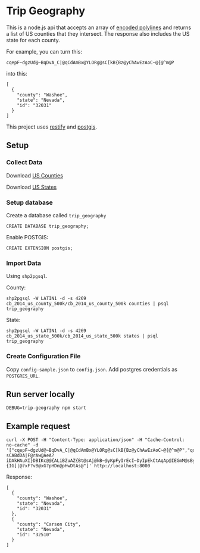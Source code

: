 # Trip Geography

This is a node.js api that accepts an array of [encoded polylines](https://developers.google.com/maps/documentation/utilities/polylinealgorithm) and returns a list of US counties that they intersect.  The response also includes the US state for each county.

For example, you can turn this:

    cqepF~dgzUd@~BqDvA_C|@qCdAmBx@YLORg@sC[kB{Bz@yChAwEzAoC~@{@^m@P

into this:

    [
      {
        "county": "Washoe",
        "state": "Nevada",
        "id": "32031"
      }
    ]

This project uses [restify](https://github.com/restify/node-restify) and [postgis](http://postgis.net/).

## Setup

### Collect Data
Download [US Counties](https://www.census.gov/geo/maps-data/data/cbf/cbf_counties.html)

Download [US States](https://www.census.gov/geo/maps-data/data/cbf/cbf_state.html)

### Setup database

Create a database called `trip_geography`

    CREATE DATABASE trip_geography;

Enable POSTGIS:

    CREATE EXTENSION postgis;

### Import Data

Using `shp2pgsql`.

County:

    shp2pgsql -W LATIN1 -d -s 4269 cb_2014_us_county_500k/cb_2014_us_county_500k counties | psql trip_geography

State:

    shp2pgsql -W LATIN1 -d -s 4269 cb_2014_us_state_500k/cb_2014_us_state_500k states | psql trip_geography

### Create Configuration File

Copy `config-sample.json` to `config.json`.  Add postgres credentials as `POSTGRES_URL`.

## Run server locally

    DEBUG=trip-geography npm start

## Example request

    curl -X POST -H "Content-Type: application/json" -H "Cache-Control: no-cache" -d '["cqepF~dgzUd@~BqDvA_C|@qCdAmBx@YLORg@sC[kB{Bz@yChAwEzAoC~@{@^m@P","qq`nFvv~yU@{FcGAyKAkF?sCABdDA|F@rAw@AeA?iDAkHAuXI}DBIKc@@{ALiBZuAZ{Bt@sAj@kB~@yKpFyIrEcI~DyIpEkCtAqAp@IEGmM@sByB@iE?{IG]|@?xF?vB@xG?pHDn@pHwDtAs@"]' http://localhost:8000

Response:

    [
      {
        "county": "Washoe",
        "state": "Nevada",
        "id": "32031"
      },
      {
        "county": "Carson City",
        "state": "Nevada",
        "id": "32510"
      }
    ]
